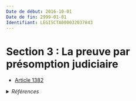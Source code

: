 ```yaml
---
Date de début: 2016-10-01
Date de fin: 2999-01-01
Identifiant: LEGISCTA000032037843
---
```


<h1>Section 3 : La preuve par présomption judiciaire</h1>

- [Article 1382](article_1382.md)

<details>
  <summary><em>Références</em></summary>

  <h2>Articles faisant référence à la section</h2>
  
  <ul>
    <li>
      <a href="https://legal.tricoteuses.fr//redirection/LEGIARTI000032006595?vers=git&vers=legifrance">Ordonnance n° 2016-131 du 10 février 2016 portant réforme du droit des contrats, du régime général et de la preuve des obligations - article 4 ENTIEREMENT_MODIF</a> CREE source
    </li>
  </ul>
</details>
